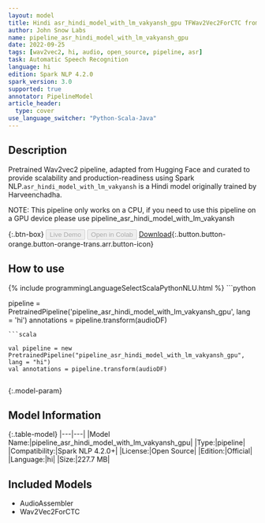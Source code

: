 ```yaml
---
layout: model
title: Hindi asr_hindi_model_with_lm_vakyansh_gpu TFWav2Vec2ForCTC from Harveenchadha
author: John Snow Labs
name: pipeline_asr_hindi_model_with_lm_vakyansh_gpu
date: 2022-09-25
tags: [wav2vec2, hi, audio, open_source, pipeline, asr]
task: Automatic Speech Recognition
language: hi
edition: Spark NLP 4.2.0
spark_version: 3.0
supported: true
annotator: PipelineModel
article_header:
  type: cover
use_language_switcher: "Python-Scala-Java"
---
```


## Description

Pretrained Wav2vec2  pipeline, adapted from Hugging Face and curated to provide scalability and production-readiness using Spark NLP.`asr_hindi_model_with_lm_vakyansh` is a Hindi model originally trained by Harveenchadha.

NOTE: This pipeline only works on a CPU, if you need to use this pipeline on a GPU device please use pipeline_asr_hindi_model_with_lm_vakyansh

{:.btn-box}
<button class="button button-orange" disabled>Live Demo</button>
<button class="button button-orange" disabled>Open in Colab</button>
[Download](https://s3.amazonaws.com/auxdata.johnsnowlabs.com/public/models/pipeline_asr_hindi_model_with_lm_vakyansh_gpu_hi_4.2.0_3.0_1664079224273.zip){:.button.button-orange.button-orange-trans.arr.button-icon}

## How to use



<div class="tabs-box" markdown="1">
{% include programmingLanguageSelectScalaPythonNLU.html %}
```python

pipeline = PretrainedPipeline('pipeline_asr_hindi_model_with_lm_vakyansh_gpu', lang = 'hi')
annotations =  pipeline.transform(audioDF)
    
```
```scala

val pipeline = new PretrainedPipeline("pipeline_asr_hindi_model_with_lm_vakyansh_gpu", lang = "hi")
val annotations = pipeline.transform(audioDF)
    
```
</div>

{:.model-param}
## Model Information

{:.table-model}
|---|---|
|Model Name:|pipeline_asr_hindi_model_with_lm_vakyansh_gpu|
|Type:|pipeline|
|Compatibility:|Spark NLP 4.2.0+|
|License:|Open Source|
|Edition:|Official|
|Language:|hi|
|Size:|227.7 MB|

## Included Models

- AudioAssembler
- Wav2Vec2ForCTC